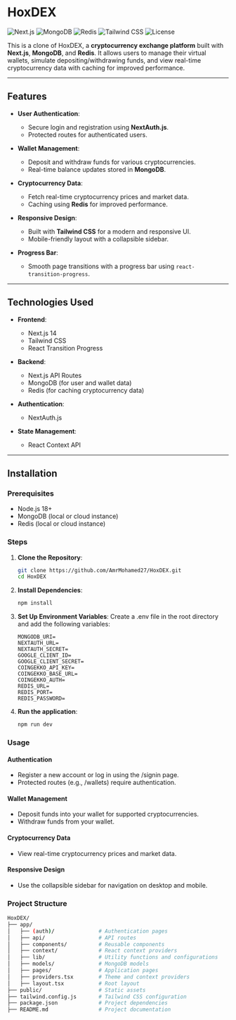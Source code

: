 # HoxDEX

![Next.js](https://img.shields.io/badge/Next.js-14.0-blue)
![MongoDB](https://img.shields.io/badge/MongoDB-6.0-green)
![Redis](https://img.shields.io/badge/Redis-7.0-red)
![Tailwind CSS](https://img.shields.io/badge/Tailwind_CSS-3.3-purple)
![License](https://img.shields.io/badge/License-MIT-yellow)

This is a clone of HoxDEX, a **cryptocurrency exchange platform** built with **Next.js**, **MongoDB**, and **Redis**. It allows users to manage their virtual wallets, simulate depositing/withdrawing funds, and view real-time cryptocurrency data with caching for improved performance.

---

## Features

- **User Authentication**:
  - Secure login and registration using **NextAuth.js**.
  - Protected routes for authenticated users.

- **Wallet Management**:
  - Deposit and withdraw funds for various cryptocurrencies.
  - Real-time balance updates stored in **MongoDB**.

- **Cryptocurrency Data**:
  - Fetch real-time cryptocurrency prices and market data.
  - Caching using **Redis** for improved performance.

- **Responsive Design**:
  - Built with **Tailwind CSS** for a modern and responsive UI.
  - Mobile-friendly layout with a collapsible sidebar.

- **Progress Bar**:
  - Smooth page transitions with a progress bar using `react-transition-progress`.

---

## Technologies Used

- **Frontend**:
  - Next.js 14
  - Tailwind CSS
  - React Transition Progress

- **Backend**:
  - Next.js API Routes
  - MongoDB (for user and wallet data)
  - Redis (for caching cryptocurrency data)

- **Authentication**:
  - NextAuth.js

- **State Management**:
  - React Context API

---

## Installation

### Prerequisites

- Node.js 18+
- MongoDB (local or cloud instance)
- Redis (local or cloud instance)

### Steps

1. **Clone the Repository**:
   ```bash
   git clone https://github.com/AmrMohamed27/HoxDEX.git
   cd HoxDEX
   ```
2. **Install Dependencies**:
   ```bash
   npm install
   ```
3. **Set Up Environment Variables**:
   Create a .env file in the root directory and add the following variables:
   ```env
   MONGODB_URI=
   NEXTAUTH_URL=
   NEXTAUTH_SECRET=
   GOOGLE_CLIENT_ID=
   GOOGLE_CLIENT_SECRET=
   COINGEKKO_API_KEY=
   COINGEKKO_BASE_URL=
   COINGEKKO_AUTH=
   REDIS_URL=
   REDIS_PORT=
   REDIS_PASSWORD=
   ```
5. **Run the application**:
   ```bash
   npm run dev
   ```

### Usage

#### Authentication
  - Register a new account or log in using the /signin page.
  - Protected routes (e.g., /wallets) require authentication.

#### Wallet Management
  - Deposit funds into your wallet for supported cryptocurrencies.
  - Withdraw funds from your wallet.

#### Cryptocurrency Data
  - View real-time cryptocurrency prices and market data.

#### Responsive Design
  - Use the collapsible sidebar for navigation on desktop and mobile.



### Project Structure
```bash
HoxDEX/
├── app/
│   ├── (auth)/              # Authentication pages
│   ├── api/                 # API routes
│   ├── components/          # Reusable components
│   ├── context/             # React context providers
│   ├── lib/                 # Utility functions and configurations
│   ├── models/              # MongoDB models
│   ├── pages/               # Application pages
│   ├── providers.tsx        # Theme and context providers
│   ├── layout.tsx           # Root layout
├── public/                  # Static assets
├── tailwind.config.js       # Tailwind CSS configuration
├── package.json             # Project dependencies
├── README.md                # Project documentation
```
   
